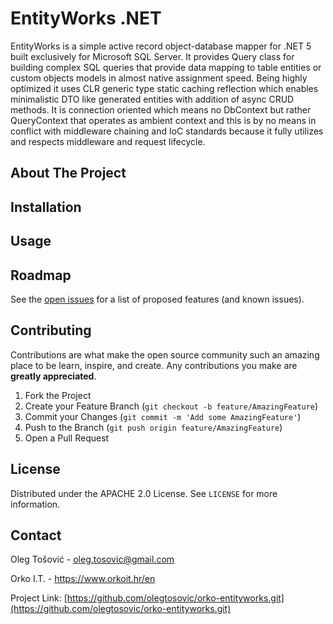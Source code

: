 
<!-- PROJECT TITLE AND BASIC DESCRIPTION -->
# EntityWorks .NET

EntityWorks is a simple active record object-database mapper for .NET 5 built exclusively for Microsoft SQL Server. It provides Query class for building complex SQL queries that provide data mapping to table entities or custom objects models in almost native assignment speed. Being highly optimized it uses CLR generic type static caching reflection which enables minimalistic DTO like generated entities with addition of async CRUD methods. It is connection oriented which means no DbContext but rather QueryContext that operates as ambient context and this is by no means in conflict with middleware chaining and IoC standards because it fully utilizes and respects middleware and request lifecycle.

<!-- ABOUT THE PROJECT -->
## About The Project

<!-- INSTALATION -->
## Installation

<!-- USAGE -->
## Usage

<!-- ROADMAP -->
## Roadmap

See the [open issues](https://github.com/othneildrew/Best-README-Template/issues) for a list of proposed features (and known issues).

<!-- CONTRIBUTING -->
## Contributing

Contributions are what make the open source community such an amazing place to be learn, inspire, and create. Any contributions you make are **greatly appreciated**.

1. Fork the Project
2. Create your Feature Branch (`git checkout -b feature/AmazingFeature`)
3. Commit your Changes (`git commit -m 'Add some AmazingFeature'`)
4. Push to the Branch (`git push origin feature/AmazingFeature`)
5. Open a Pull Request

<!-- LICENSE -->
## License

Distributed under the APACHE 2.0 License. See `LICENSE` for more information.

<!-- CONTACT -->
## Contact

Oleg Tošović - oleg.tosovic@gmail.com

Orko I.T. - https://www.orkoit.hr/en

Project Link: [https://github.com/olegtosovic/orko-entityworks.git](https://github.com/olegtosovic/orko-entityworks.git)


